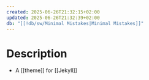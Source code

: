 ```yaml
---
created: 2025-06-26T21:32:15+02:00
updated: 2025-06-26T21:32:39+02:00
db: "[[!db/sw/Minimal Mistakes|Minimal Mistakes]]"
---
```

# Description
- A [[theme]] for [[Jekyll]]